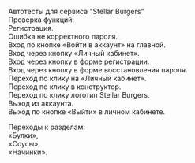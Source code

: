 Автотесты для сервиса "Stellar Burgers"  
Проверка функций:  
Регистрация.  
Ошибка не корректного пароля.  
Вход по кнопке «Войти в аккаунт» на главной.  
Вход через кнопку «Личный кабинет».  
Вход через кнопку в форме регистрации.  
Вход через кнопку в форме восстановления пароля.  
Переход по клику на «Личный кабинет».  
Переход по клику в конструктор.  
Переход по клику логотип Stellar Burgers.  
Выход из аккаунта.  
Выход по кнопке «Выйти» в личном кабинете.  

Переходы к разделам:  
«Булки»,  
«Соусы»,  
«Начинки».  
